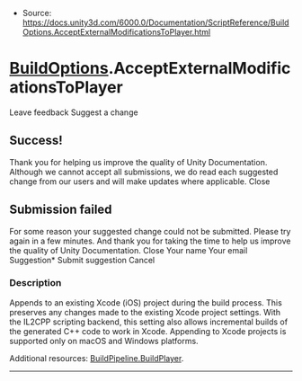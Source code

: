 * Source: https://docs.unity3d.com/6000.0/Documentation/ScriptReference/BuildOptions.AcceptExternalModificationsToPlayer.html

#  [BuildOptions](https://docs.unity3d.com/6000.0/Documentation/ScriptReference/BuildOptions.html).AcceptExternalModificationsToPlayer
Leave feedback
Suggest a change
## Success!
Thank you for helping us improve the quality of Unity Documentation. Although we cannot accept all submissions, we do read each suggested change from our users and will make updates where applicable.
Close
## Submission failed
For some reason your suggested change could not be submitted. Please <a>try again</a> in a few minutes. And thank you for taking the time to help us improve the quality of Unity Documentation.
Close
Your name Your email Suggestion* Submit suggestion
Cancel
### Description
Appends to an existing Xcode (iOS) project during the build process.
This preserves any changes made to the existing Xcode project settings. With the IL2CPP scripting backend, this setting also allows incremental builds of the generated C++ code to work in Xcode. Appending to Xcode projects is supported only on macOS and Windows platforms.  
  
Additional resources: [BuildPipeline.BuildPlayer](https://docs.unity3d.com/6000.0/Documentation/ScriptReference/BuildPipeline.BuildPlayer.html).
* * *
